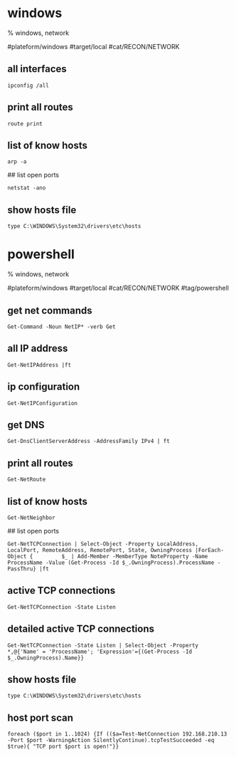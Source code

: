 # windows
% windows, network

#plateform/windows #target/local #cat/RECON/NETWORK

## all interfaces
```
ipconfig /all
```

## print all routes
```
route print
```

## list of know hosts
```
arp -a
```

## list open ports
```
netstat -ano
```

## show hosts file
```
type C:\WINDOWS\System32\drivers\etc\hosts
```

# powershell
% windows, network

#plateform/windows #target/local #cat/RECON/NETWORK #tag/powershell 

##  get net commands
```
Get-Command -Noun NetIP* -verb Get
```

## all IP address
```
Get-NetIPAddress |ft
```

##  ip configuration
```
Get-NetIPConfiguration
```

##  get DNS
```
Get-DnsClientServerAddress -AddressFamily IPv4 | ft
```

## print all routes
```
Get-NetRoute
```

## list of know hosts
```
Get-NetNeighbor
```

## list open ports
```
Get-NetTCPConnection | Select-Object -Property LocalAddress, LocalPort, RemoteAddress, RemotePort, State, OwningProcess |ForEach-Object {         $_ | Add-Member -MemberType NoteProperty -Name ProcessName -Value (Get-Process -Id $_.OwningProcess).ProcessName -PassThru} |ft
```

## active TCP connections
```
Get-NetTCPConnection -State Listen
```

## detailed active TCP connections
```
Get-NetTCPConnection -State Listen | Select-Object -Property *,@{'Name' = 'ProcessName'; 'Expression'={(Get-Process -Id $_.OwningProcess).Name}}
```

## show hosts file
```
type C:\WINDOWS\System32\drivers\etc\hosts
```

## host port scan
```
foreach ($port in 1..1024) {If (($a=Test-NetConnection 192.168.210.13 -Port $port -WarningAction SilentlyContinue).tcpTestSucceeded -eq $true){ "TCP port $port is open!"}}
```